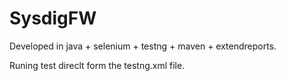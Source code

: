 # SysdigFW

Developed in java + selenium + testng + maven + extendreports.

Runing test direclt form the testng.xml file.
